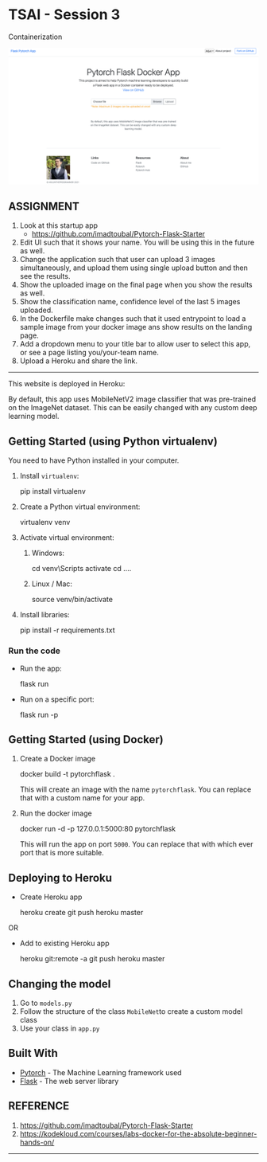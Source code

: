 # TSAI - Session 3

Containerization

![image](assets/screenshot.png)

## ASSIGNMENT

1. Look at this startup app
   - <https://github.com/imadtoubal/Pytorch-Flask-Starter>
2. Edit UI such that it shows your name. You will be using this in the future as well.
3. Change the application such that user can upload 3 images simultaneously, and upload them using single upload button and then see the results.
4. Show the uploaded image on the final page when you show the results as well.
5. Show the classification name, confidence level of the last 5 images uploaded.
6. In the Dockerfile make changes such that it used entrypoint to load a sample image from your docker image ans show results on the landing page.
7. Add a dropdown menu to your title bar to allow user to select this app, or see a page listing you/your-team name.
8. Upload a Heroku and share the link.

---

This website is deployed in Heroku: <???>

By default, this app uses MobileNetV2 image classifier that was pre-trained on the ImageNet dataset. This can be easily changed with any custom deep learning model.

## Getting Started (using Python virtualenv)

You need to have Python installed in your computer.

1. Install `virtualenv`:

   pip install virtualenv

2. Create a Python virtual environment:

   virtualenv venv

3. Activate virtual environment:

   1. Windows:

      cd venv\Scripts
      activate
      cd ..\..

   2. Linux / Mac:

      source venv/bin/activate

4. Install libraries:

   pip install -r requirements.txt

### Run the code

- Run the app:

  flask run

- Run on a specific port:

  flask run -p <port>

## Getting Started (using Docker)

1. Create a Docker image

   docker build -t pytorchflask .

   This will create an image with the name `pytorchflask`. You can replace that with a custom name for your app.

2. Run the docker image

   docker run -d -p 127.0.0.1:5000:80 pytorchflask

   This will run the app on port `5000`. You can replace that with which ever port that is more suitable.

## Deploying to Heroku

- Create Heroku app

  heroku create
  git push heroku master

OR

- Add to existing Heroku app

  heroku git:remote -a <your-app-name>
  git push heroku master

## Changing the model

1. Go to `models.py`
2. Follow the structure of the class `MobileNet`to create a custom model class
3. Use your class in `app.py`

## Built With

- [Pytorch](https://pytorch.org/) - The Machine Learning framework used
- [Flask](http://flask.palletsprojects.com/en/1.1.x/) - The web server library

## REFERENCE

1. <https://github.com/imadtoubal/Pytorch-Flask-Starter>
2. <https://kodekloud.com/courses/labs-docker-for-the-absolute-beginner-hands-on/>

---
